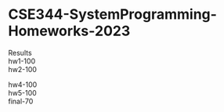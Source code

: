# CSE344-SystemProgramming-Homeworks-2023
Results  
hw1-100  
hw2-100 

hw4-100  
hw5-100  
final-70  
